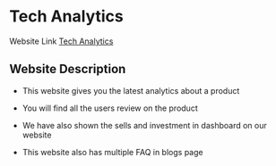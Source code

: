 # Tech Analytics

Website Link [Tech Analytics](https://github.com/facebook/create-react-app)

## Website Description

- This website gives you the latest analytics about a product

- You will find all the users review on the product

- We have also shown the sells and investment in dashboard on our website

- This website also has multiple FAQ in blogs page
